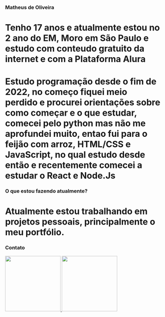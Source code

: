 ### Matheus de Oliveira
# Tenho 17 anos e atualmente estou no 2 ano do EM, Moro em São Paulo e estudo com conteudo gratuito da internet e com a Plataforma Alura 
# Estudo programação desde o fim de 2022, no começo fiquei meio perdido e procurei orientações sobre como começar e o que estudar, comecei pelo python mas não me aprofundei muito, entao fui para o feijão com arroz, HTML/CSS e JavaScript, no qual estudo desde então e recentemente comecei a estudar o React e Node.Js

### O que estou fazendo atualmente?
# Atualmente estou trabalhando em projetos pessoais, principalmente o meu portfólio.

### Contato
<a href="https://wa.me/5511987539647?text=Fale%20comigo!"/>

<div>
<a href="https://github.com/fatekkl">
<img loading="lazy" height="180em" src="https://github-readme-stats.vercel.app/api/top-langs/?username=fatekkl&layout=compact&langs_count=7&theme=dracula"/>
<img loading="lazy" height="180em" src="https://github-readme-stats.vercel.app/api?username=fatekkl&show_icons=true&theme=dracula&include_all_commits=true&count_private=true"/>
</div>

<!--
**fatekkl/fatekkl** is a ✨ _special_ ✨ repository because its `README.md` (this file) appears on your GitHub profile.

Here are some ideas to get you started:

- 🔭 I’m currently working on ...
- 🌱 I’m currently learning ...
- 👯 I’m looking to collaborate on ...
- 🤔 I’m looking for help with ...
- 💬 Ask me about ...
- 📫 How to reach me: ...
- 😄 Pronouns: ...
- ⚡ Fun fact: ...
-->
